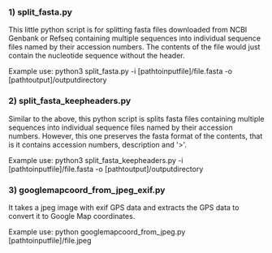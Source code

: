 ### 1) split_fasta.py

This little python script is for splitting fasta files downloaded from NCBI Genbank or Refseq containing multiple sequences into individual sequence files named by their accession numbers. The contents of the file would just contain the nucleotide sequence without the header. 

Example use: python3 split_fasta.py -i [pathtoinputfile]/file.fasta -o [pathtoutput]/outputdirectory

### 2) split_fasta_keepheaders.py

Similar to the above, this python script is splits fasta files containing multiple sequences into individual sequence files named by their accession numbers. However, this one preserves the fasta format of the contents, that is it contains accession numbers, description and '>'.

Example use: python3 split_fasta_keepheaders.py -i [pathtoinputfile]/file.fasta -o [pathtoutput]/outputdirectory


### 3) googlemapcoord_from_jpeg_exif.py
It takes a jpeg image with exif GPS data and extracts the GPS data to convert it to Google Map coordinates. 

Example use: python googlemapcoord_from_jpeg.py [pathtoinputfile]/file.jpeg
